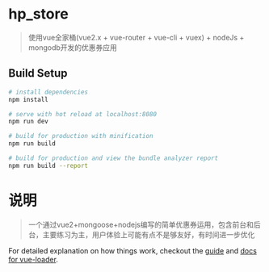 # hp_store

> 使用vue全家桶(vue2.x + vue-router + vue-cli + vuex) + nodeJs + mongodb开发的优惠券应用

## Build Setup

``` bash
# install dependencies
npm install

# serve with hot reload at localhost:8080
npm run dev

# build for production with minification
npm run build

# build for production and view the bundle analyzer report
npm run build --report
```
# 说明

> 一个通过vue2+mongoose+nodejs编写的简单优惠券运用，包含前台和后台，主要练习为主，用户体验上可能有点不是够友好，有时间进一步优化



For detailed explanation on how things work, checkout the [guide](http://vuejs-templates.github.io/webpack/) and [docs for vue-loader](http://vuejs.github.io/vue-loader).
